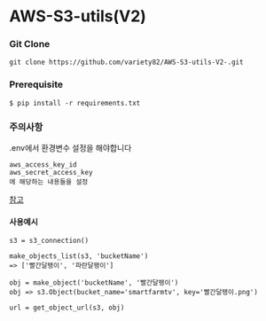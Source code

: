 # AWS-S3-utils(V2)

### Git Clone

```
git clone https://github.com/variety82/AWS-S3-utils-V2-.git
```

### Prerequisite

```
$ pip install -r requirements.txt
```

### 주의사항

.env에서 환경변수 설정을 해야합니다

```
aws_access_key_id
aws_secret_access_key
에 해당하는 내용들을 설정
```

[참고](https://variety82p.tistory.com/entry/%ED%8C%8C%EC%9D%B4%EC%8D%AC-%ED%99%98%EA%B2%BD%EB%B3%80%EC%88%98-%EC%84%A4%EC%A0%95%EC%9C%BC%EB%A1%9C-%EB%B3%B4%EC%95%88%EA%B4%80%EB%A6%AC%ED%95%98%EA%B8%B0)



#### 사용예시

```
s3 = s3_connection()

make_objects_list(s3, 'bucketName')
=> ['빨간달팽이', '파란달팽이']

obj = make_object('bucketName', '빨간달팽이')
obj => s3.Object(bucket_name='smartfarmtv', key='빨간달팽이.png')

url = get_object_url(s3, obj)
```